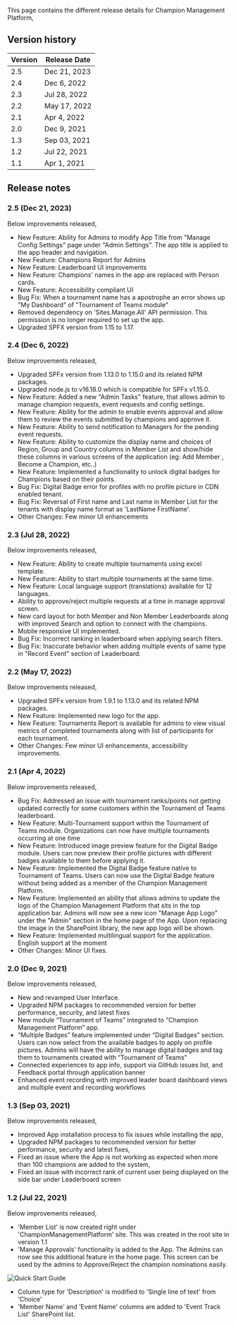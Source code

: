 This page contains the different release details for Champion Management Platform,

## Version history
| Version | Release Date |
|----|----|
| 2.5 | Dec 21, 2023 |
| 2.4 | Dec 6, 2022 |
| 2.3 | Jul 28, 2022 |
| 2.2 | May 17, 2022 |
| 2.1 | Apr 4, 2022 |
| 2.0 | Dec 9, 2021 |
| 1.3 | Sep 03, 2021 |
| 1.2 | Jul 22, 2021 |
| 1.1 | Apr 1, 2021 |

## Release notes

### 2.5 (Dec 21, 2023)

Below improvements released,

- New Feature: Ability for Admins to modify App Title from "Manage Config Settings" page under "Admin Settings". The app title is applied to the app header and navigation.
- New Feature: Champions Report for Admins
- New Feature: Leaderboard UI improvements
- New Feature: Champions' names in the app are replaced with Person cards.
- New Feature: Accessibility compliant UI
- Bug Fix: When a tournament name has a apostrophe an error shows up "My Dashboard" of "Tournament of Teams module"
- Removed dependency on 'Sites.Manage.All' API permission. This permission is no longer required to set up the app.
- Upgraded SPFX version from 1.15 to 1.17.

### 2.4 (Dec 6, 2022)

Below improvements released,

- Upgraded SPFx version from 1.13.0 to 1.15.0 and its related NPM packages.
- Upgraded node.js to v16.18.0 which is compatible for SPFx v1.15.0.
- New Feature: Added a new "Admin Tasks" feature, that allows admin to manage champion requests, event requests and config settings.
- New Feature: Ability for the admin to enable events approval and allow them to review the events submitted by champions and approve it.
- New Feature: Ability to send notification to Managers for the pending event requests.
- New Feature: Ability to customize the display name and choices of Region, Group and Country columns in Member List and show/hide these columns in various screens of the application (eg: Add Member , Become a Champion, etc..)
- New Feature: Implemented a functionality to unlock digital badges for Champions based on their points.
- Bug Fix: Digital Badge error for profiles with no profile picture in CDN enabled tenant.
- Bug Fix: Reversal of First name and Last name in Member List for the tenants with display name format as 'LastName FirstName'.
- Other Changes: Few minor UI enhancements

### 2.3 (Jul 28, 2022)

Below improvements released,

- New Feature: Ability to create multiple tournaments using excel template.
- New Feature: Ability to start multiple tournaments at the same time.
- New Feature: Local language support (translations) available for 12 languages.
- Ability to approve/reject multiple requests at a time in manage approval screen.
- New card layout for both Member and Non Member Leaderboards along with improved Search and option to connect with the champions.
- Mobile responsive UI implemented.
- Bug Fix: Incorrect ranking in leaderboard when applying search filters.
- Bug Fix: Inaccurate behavior when adding multiple events of same type in "Record Event" section of Leaderboard.

### 2.2 (May 17, 2022)

Below improvements released,

- Upgraded SPFx version from 1.9.1 to 1.13.0 and its related NPM packages. 
- New Feature: Implemented new logo for the app.
- New Feature: Tournaments Report is available for admins to view visual metrics of completed tournaments along with list of participants for each tournament.
- Other Changes: Few minor UI enhancements, accessibility improvements.

### 2.1 (Apr 4, 2022)

Below improvements released,

- Bug Fix: Addressed an issue with tournament ranks/points not getting updated correctly for some customers within the Tournament of Teams leaderboard.
- New Feature: Multi-Tournament support within the Tournament of Teams module. Organizations can now have multiple tournaments occurring at one time
- New Feature: Introduced image preview feature for the Digital Badge module. Users can now preview their profile pictures with different badges available to them before applying it.
- New Feature: Implemented the Digital Badge feature native to Tournament of Teams. Users can now use the Digital Badge feature without being added as a member of the Champion Management Platform.
- New Feature: Implemented an ability that allows admins to update the logo of the Champion Management Platform that sits in the top application bar. Admins will now see a new icon "Manage App Logo" under the "Admin" section in the home page of the App. Upon replacing the image in the SharePoint library, the new app logo will be shown.
- New Feature: Implemented multilingual support for the application. English support at the moment
- Other Changes: Minor UI fixes.

### 2.0 (Dec 9, 2021)

Below improvements released,

- New and revamped User Interface.
- Upgraded NPM packages to recommended version for better performance, security, and latest fixes
- New module “Tournament of Teams” integrated to “Champion Management Platform” app. 
- “Multiple Badges” feature implemented under “Digital Badges” section. Users can now select from the available badges to apply on profile pictures. Admins will have the ability to manage digital badges and tag them to tournaments created with “Tournament of Teams”
- Connected experiences to app info, support via GitHub issues list, and Feedback portal through application banner
- Enhanced event recording with improved leader board dashboard views and multiple event and recording workflows


### 1.3 (Sep 03, 2021)

Below improvements released,

- Improved App installation process to fix issues while installing the app,
- Upgraded NPM packages to recommended version for better performance, security and latest fixes,
- Fixed an issue where the App is not working as expected when more than 100 champions are added to the system,
- Fixed an issue with incorrect rank of current user being displayed on the side bar under Leaderboard screen

### 1.2 (Jul 22, 2021)

Below improvements released,

- 'Member List' is now created right under 'ChampionManagementPlatform' site. This was created in the root site in version 1.1
- 'Manage Approvals' functionality is added to the App. The Admins can now see this additional feature in the home page. This screen can be used by the admins to Approve/Reject the champion nominations easily.

![Quick Start Guide](../Images/ManageApprovalsIcon.png) 

- Column type for 'Description' is modified to 'Single line of text' from 'Choice'
- 'Member Name' and 'Event Name' columns are added to 'Event Track List' SharePoint list.